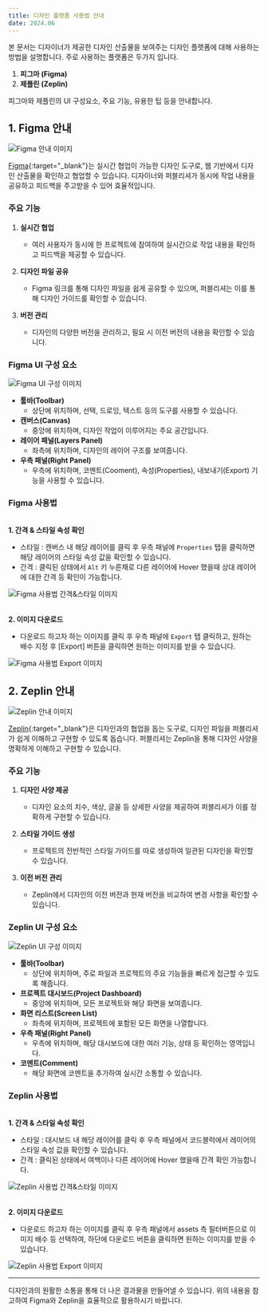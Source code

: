 ```yaml
---
title: 디자인 플랫폼 사용법 안내
date: 2024.06
---
```


본 문서는 디자이너가 제공한 디자인 산출물을 보여주는 디자인 플랫폼에 대해 사용하는 방법을 설명합니다. 주로 사용하는 플랫폼은 두가지 입니다.

1. **피그마 (Figma)**
2. **제플린 (Zeplin)**

피그마와 제플린의 UI 구성요소, 주요 기능, 유용한 팁 등을 안내합니다.

## 1. Figma 안내

![Figma 안내 이미지](@/assets/images/post/post_tri_design_01.png)   

[Figma](https://www.figma.com/){:target="_blank"}는 실시간 협업이 가능한 디자인 도구로, 웹 기반에서 디자인 산출물을 확인하고 협업할 수 있습니다. 
디자이너와 퍼블리셔가 동시에 작업 내용을 공유하고 피드백을 주고받을 수 있어 효율적입니다.

### 주요 기능

1. **실시간 협업**
   - 여러 사용자가 동시에 한 프로젝트에 참여하여 실시간으로 작업 내용을 확인하고 피드백을 제공할 수 있습니다.

2. **디자인 파일 공유**
   - Figma 링크를 통해 디자인 파일을 쉽게 공유할 수 있으며, 퍼블리셔는 이를 통해 디자인 가이드를 확인할 수 있습니다.

3. **버전 관리**
   - 디자인의 다양한 버전을 관리하고, 필요 시 이전 버전의 내용을 확인할 수 있습니다.

### Figma UI 구성 요소

![Figma UI 구성 이미지](@/assets/images/post/post_tri_design_02.png)

- **툴바(Toolbar)**
    - 상단에 위치하며, 선택, 드로잉, 텍스트 등의 도구를 사용할 수 있습니다.
- **캔버스(Canvas)**
    - 중앙에 위치하며, 디자인 작업이 이루어지는 주요 공간입니다.
- **레이어 패널(Layers Panel)**
    - 좌측에 위치하며, 디자인의 레이어 구조를 보여줍니다.
- **우측 패널(Right Panel)**
    - 우측에 위치하며, 코멘트(Cooment), 속성(Properties), 내보내기(Export) 기능을 사용할 수 있습니다. 

### Figma 사용법

<br>**1. 간격 & 스타일 속성 확인**

- 스타일 : 캔버스 내 해당 레이어를 클릭 후 우측 패널에 `Properties` 탭을 클릭하면 해당 레이어의 스타일 속성 값을 확인할 수 있습니다.
- 간격   : 클릭된 상태에서 `Alt` 키 누른채로 다른 레이어에 Hover 했을때 상대 레이어에 대한 간격 등 확인이 가능합니다.

![Figma 사용법 간격&스타일 이미지](@/assets/images/post/post_tri_design_03.png)



<br>**2. 이미지 다운로드**

- 다운로드 하고자 하는 이미지를 클릭 후 우측 패널에 `Export` 탭 클릭하고, 원하는 배수 지정 후 [Export] 버튼을 클릭하면 원하는 이미지를 받을 수 있습니다.

![Figma 사용법 Export 이미지](@/assets/images/post/post_tri_design_04.png)


## 2. Zeplin 안내

![Zeplin 안내 이미지](@/assets/images/post/post_tri_design_05.png)

[Zeplin](https://zeplin.io/){:target="_blank"}은 디자인과의 협업을 돕는 도구로, 디자인 파일을 퍼블리셔가 쉽게 이해하고 구현할 수 있도록 돕습니다. 
퍼블리셔는 Zeplin을 통해 디자인 사양을 명확하게 이해하고 구현할 수 있습니다.


### 주요 기능

1. **디자인 사양 제공**
   - 디자인 요소의 치수, 색상, 글꼴 등 상세한 사양을 제공하여 퍼블리셔가 이를 정확하게 구현할 수 있습니다.

2. **스타일 가이드 생성**
   - 프로젝트의 전반적인 스타일 가이드를 따로 생성하여 일관된 디자인을 확인할 수 있습니다.

3. **이전 버전 관리**
   - Zeplin에서 디자인의 이전 버전과 현재 버전을 비교하여 변경 사항을 확인할 수 있습니다.

### Zeplin UI 구성 요소

![Zeplin UI 구성 이미지](@/assets/images/post/post_tri_design_06.png)

- **툴바(Toolbar)**
    - 상단에 위치하며, 주로 파일과 프로젝트의 주요 기능들을 빠르게 접근할 수 있도록 해줍니다.
- **프로젝트 대시보드(Project Dashboard)**
    - 중앙에 위치하며, 모든 프로젝트와 해당 화면을 보여줍니다.
- **화면 리스트(Screen List)**
    - 좌측에 위치하며, 프로젝트에 포함된 모든 화면을 나열합니다.
- **우측 패널(Right Panel)**
    - 우측에 위치하며, 해당 대시보드에 대한 여러 기능, 상태 등 확인하는 영역입니다.
- **코멘트(Comment)**
    - 해당 화면에 코멘트을 추가하여 실시간 소통할 수 있습니다.

### Zeplin 사용법


<br>**1. 간격 & 스타일 속성 확인**

- 스타일 : 대시보드 내 해당 레이어를 클릭 후 우측 패널에서 코드블럭에서 레이어의 스타일 속성 값을 확인할 수 있습니다.
- 간격   : 클릭된 상태에서 여백이나 다른 레이어에 Hover 했을때 간격 확인 가능합니다.

![Zeplin 사용법 간격&스타일 이미지](@/assets/images/post/post_tri_design_07.png)


<br>**2. 이미지 다운로드**

- 다운로드 하고자 하는 이미지를 클릭 후 우측 패널에서 assets 측 필터버튼으로 이미지 배수 등 선택하여, 하단에 다운로드 버튼을 클릭하면 원하는 이미지를 받을 수 있습니다.

![Zeplin 사용법 Export 이미지](@/assets/images/post/post_tri_design_08.png)

---

디자인과의 원활한 소통을 통해 더 나은 결과물을 만들어낼 수 있습니다.
위의 내용을 참고하여 Figma와 Zeplin을 효율적으로 활용하시기 바랍니다. 